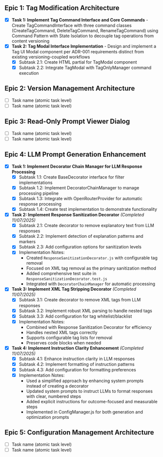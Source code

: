 ## Epic 1: Tag Modification Architecture

- [x] **Task 1: Implement Tag Command Interface and Core Commands** - Create TagCommandInterface with three command classes (CreateTagCommand, DeleteTagCommand, RenameTagCommand) using Command Pattern with State Isolation to decouple tag operations from content versioning
- [x] **Task 2: Tag Modal Interface Implementation** - Design and implement a Tag UI Modal component per ADR-001 requirements distinct from existing versioning-coupled workflows
  - [x] Subtask 2.1: Create HTML partial for TagModal component
  - [x] Subtask 2.2: Integrate TagModal with TagOnlyManager command execution

## Epic 2: Version Management Architecture

- [ ] Task name (atomic task level)
- [ ] Task name (atomic task level)

## Epic 3: Read-Only Prompt Viewer Dialog

- [ ] Task name (atomic task level)
- [ ] Task name (atomic task level)

## Epic 4: LLM Prompt Generation Enhancement

- [x] **Task 1: Implement Decorator Chain Manager for LLM Response Processing**
  - [x] Subtask 1.1: Create BaseDecorator interface for filter implementations
  - [x] Subtask 1.2: Implement DecoratorChainManager to manage processing pipeline
  - [x] Subtask 1.3: Integrate with OpenRouterProvider for automatic response processing
  - [x] Subtask 1.4: Create test implementation to demonstrate functionality
- [x] **Task 2: Implement Response Sanitization Decorator** *(Completed 11/07/2025)*
  - [x] Subtask 2.1: Create decorator to remove explanatory text from LLM responses
  - [x] Subtask 2.2: Implement detection of explanation patterns and markers
  - [x] Subtask 2.3: Add configuration options for sanitization levels
  - [x] Implementation Notes:
    - Created `ResponseSanitizationDecorator.js` with configurable tag removal
    - Focused on XML tag removal as the primary sanitization method
    - Added comprehensive test suite in `ResponseSanitizationDecorator.test.js`
    - Integrated with `DecoratorChainManager` for automatic processing
- [x] **Task 3: Implement XML Tag Stripping Decorator** *(Completed 11/07/2025)*
  - [x] Subtask 3.1: Create decorator to remove XML tags from LLM responses
  - [x] Subtask 3.2: Implement robust XML parsing to handle nested tags
  - [x] Subtask 3.3: Add configuration for tag whitelist/blacklist
  - [x] Implementation Notes:
    - Combined with Response Sanitization Decorator for efficiency
    - Handles nested XML tags correctly
    - Supports configurable tag lists for removal
    - Preserves code blocks when needed
- [x] **Task 4: Implement Instruction Clarity Enhancement** *(Completed 11/07/2025)*
  - [x] Subtask 4.1: Enhance instruction clarity in LLM responses
  - [x] Subtask 4.2: Implement formatting of instruction patterns
  - [x] Subtask 4.3: Add configuration for formatting preferences
  - [x] Implementation Notes:
    - Used a simplified approach by enhancing system prompts instead of creating a decorator
    - Updated system prompts to instruct LLMs to format responses with clear, numbered steps
    - Added explicit instructions for outcome-focused and measurable steps
    - Implemented in ConfigManager.js for both generation and optimization prompts

## Epic 5: Configuration Management Architecture

- [ ] Task name (atomic task level)
- [ ] Task name (atomic task level)